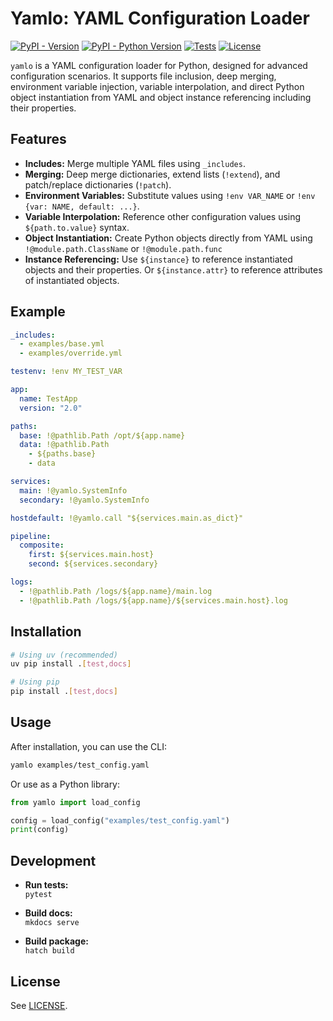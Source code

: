 # Yamlo: YAML Configuration Loader

[![PyPI - Version](https://img.shields.io/pypi/v/yamlo)](https://pypi.org/project/pyamlo/) 
[![PyPI - Python Version](https://img.shields.io/pypi/pyversions/yamlo)](https://pypi.org/project/pyamlo/) 
[![Tests](https://github.com/martvanrijthoven/yamlo/actions/workflows/test.yml/badge.svg)](https://github.com/martvanrijthoven/yamlo/actions/workflows/test.yml)
[![License](https://img.shields.io/github/license/martvanrijthoven/yamlo)](https://github.com/martvanrijthoven/yamlo/blob/main/LICENSE)

`yamlo` is a  YAML configuration loader for Python, designed for advanced configuration scenarios. It supports file inclusion, deep merging, environment variable injection, variable interpolation, and direct Python object instantiation from YAML and object instance referencing including their properties.

## Features

- **Includes:** Merge multiple YAML files using `_includes`.
- **Merging:** Deep merge dictionaries, extend lists (`!extend`), and patch/replace dictionaries (`!patch`).
- **Environment Variables:** Substitute values using `!env VAR_NAME` or `!env {var: NAME, default: ...}`.
- **Variable Interpolation:** Reference other configuration values using `${path.to.value}` syntax.
- **Object Instantiation:** Create Python objects directly from YAML using `!@module.path.ClassName` or `!@module.path.func`
- **Instance Referencing:** Use `${instance}` to reference instantiated objects and their properties. Or `${instance.attr}` to reference attributes of instantiated objects.

## Example

```yaml
_includes:
  - examples/base.yml
  - examples/override.yml

testenv: !env MY_TEST_VAR

app:
  name: TestApp
  version: "2.0"

paths:
  base: !@pathlib.Path /opt/${app.name}
  data: !@pathlib.Path
    - ${paths.base}
    - data

services:
  main: !@yamlo.SystemInfo
  secondary: !@yamlo.SystemInfo

hostdefault: !@yamlo.call "${services.main.as_dict}" 

pipeline:
  composite:
    first: ${services.main.host}
    second: ${services.secondary}

logs:
  - !@pathlib.Path /logs/${app.name}/main.log
  - !@pathlib.Path /logs/${app.name}/${services.main.host}.log
```

## Installation

```bash
# Using uv (recommended)
uv pip install .[test,docs]

# Using pip
pip install .[test,docs]
```

## Usage

After installation, you can use the CLI:

```bash
yamlo examples/test_config.yaml
```

Or use as a Python library:

```python
from yamlo import load_config

config = load_config("examples/test_config.yaml")
print(config)
```

## Development

- **Run tests:**  
  `pytest`

- **Build docs:**  
  `mkdocs serve`

- **Build package:**  
  `hatch build`

## License

See [LICENSE](LICENSE).